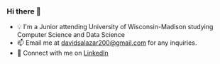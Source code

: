 ### Hi there 👋
- 💡 I'm a Junior attending University of Wisconsin-Madison studying Computer Science and Data Science
- 📫 Email me at davidsalazar200@gmail.com for any inquiries.
- 🐧 Connect with me on [LinkedIn](https://www.linkedin.com/in/20dasalazar/)
